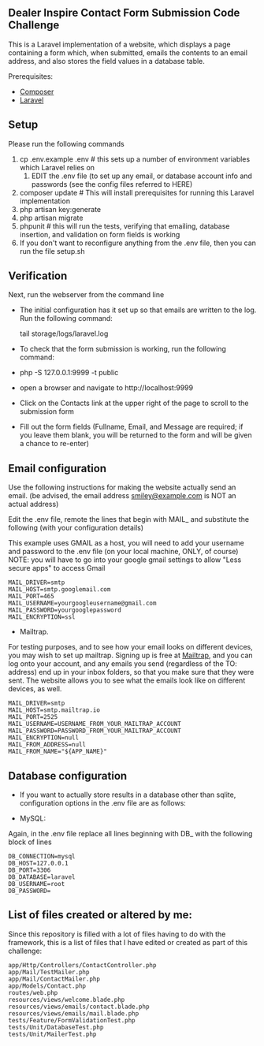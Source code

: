 ## Dealer Inspire Contact Form Submission Code Challenge 

This is a Laravel implementation of a website, which displays a page containing a form which,
when submitted, emails the contents to an email address, and also stores the field values
in a database table.

Prerequisites:
- [Composer](https://getcomposer.org/download/)
- [Laravel](https://laravel.com/)

## Setup

Please run the following commands

1. cp .env.example .env # this sets up a number of environment variables which Laravel relies on
    1. EDIT the .env file (to set up any email, or database account info and passwords (see the config files referred to
HERE)
1. composer update # This will install prerequisites for running this Laravel implementation
1. php artisan key:generate
1. php artisan migrate
1. phpunit # this will run the tests, verifying that emailing, database insertion, and validation on form fields is working
1. If you don't want to reconfigure anything from the .env file, then you can run the file setup.sh

## Verification

Next, run the webserver from the command line

- The initial configuration has it set up so that emails are written to the log. Run the following command:
    
    tail storage/logs/laravel.log 

- To check that the form submission is working, run the following command:
- php -S 127.0.0.1:9999 -t public
- open a browser and navigate to http://localhost:9999
- Click on the Contacts link at the upper right of the page to scroll to the submission form
- Fill out the form fields (Fullname, Email, and Message are required; if you leave them blank, you will be returned to the form and will be given a chance to re-enter)

## Email configuration

Use the following instructions for making the website actually send an email. (be advised, the email address smiley@example.com is NOT an actual address)

Edit the .env file, remote the lines that begin with MAIL_ and substitute the following (with your configuration details)

This example uses GMAIL as a host, you will need to add your username and password to the .env file (on your local machine, ONLY, of course)
NOTE: you will have to go into your google gmail settings to allow "Less secure apps" to access Gmail

    MAIL_DRIVER=smtp
    MAIL_HOST=smtp.googlemail.com
    MAIL_PORT=465
    MAIL_USERNAME=yourgoogleusername@gmail.com
    MAIL_PASSWORD=yourgooglepassword
    MAIL_ENCRYPTION=ssl

- Mailtrap.

For testing purposes, and to see how your email looks on different devices, you may wish to set up mailtrap. Signing up
is free at [Mailtrap](https://mailtrap.io), and you can log onto your account, and any emails you send (regardless of the TO: address) end up in your inbox folders,
so that you make sure that they were sent. The website allows you to see what the emails look like on different devices, as
well.

    MAIL_DRIVER=smtp
    MAIL_HOST=smtp.mailtrap.io
    MAIL_PORT=2525
    MAIL_USERNAME=USERNAME_FROM_YOUR_MAILTRAP_ACCOUNT
    MAIL_PASSWORD=PASSWORD_FROM_YOUR_MAILTRAP_ACCOUNT
    MAIL_ENCRYPTION=null
    MAIL_FROM_ADDRESS=null
    MAIL_FROM_NAME="${APP_NAME}"

## Database configuration

- If you want to actually store results in a database other than sqlite, configuration options in the .env file
are as follows:

- MySQL:

Again, in the .env file replace all lines beginning with DB_ with the following block of lines

    DB_CONNECTION=mysql
    DB_HOST=127.0.0.1
    DB_PORT=3306
    DB_DATABASE=laravel
    DB_USERNAME=root
    DB_PASSWORD=

## List of files created or altered by me:

Since this repository is filled with a lot of files having to do with the framework, this is a list of
files that I have edited or created as part of this challenge:

    app/Http/Controllers/ContactController.php
    app/Mail/TestMailer.php
    app/Mail/ContactMailer.php
    app/Models/Contact.php
    routes/web.php
    resources/views/welcome.blade.php
    resources/views/emails/contact.blade.php
    resources/views/emails/mail.blade.php
    tests/Feature/FormValidationTest.php
    tests/Unit/DatabaseTest.php
    tests/Unit/MailerTest.php

